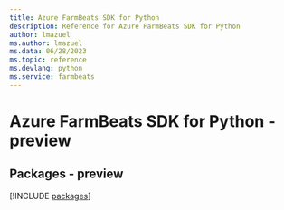 ```yaml
---
title: Azure FarmBeats SDK for Python
description: Reference for Azure FarmBeats SDK for Python
author: lmazuel
ms.author: lmazuel
ms.data: 06/28/2023
ms.topic: reference
ms.devlang: python
ms.service: farmbeats
---
```

# Azure FarmBeats SDK for Python - preview
## Packages - preview
[!INCLUDE [packages](farmbeats-index.md)]